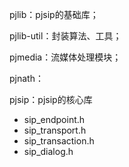 pjlib：pjsip的基础库；

pjlib-util：封装算法、工具；

pjmedia：流媒体处理模块；

pjnath：

pjsip：pjsip的核心库
- sip_endpoint.h
- sip_transport.h
- sip_transaction.h
- sip_dialog.h